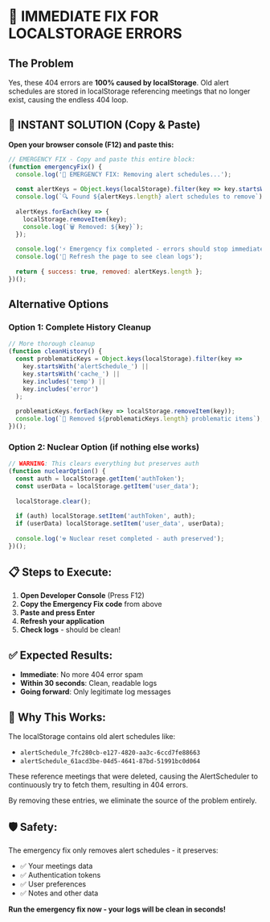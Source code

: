 # 🚨 IMMEDIATE FIX FOR LOCALSTORAGE ERRORS

## The Problem
Yes, these 404 errors are **100% caused by localStorage**. Old alert schedules are stored in localStorage referencing meetings that no longer exist, causing the endless 404 loop.

## 🚀 INSTANT SOLUTION (Copy & Paste)

**Open your browser console (F12) and paste this:**

```javascript
// EMERGENCY FIX - Copy and paste this entire block:
(function emergencyFix() {
  console.log('🚨 EMERGENCY FIX: Removing alert schedules...');
  
  const alertKeys = Object.keys(localStorage).filter(key => key.startsWith('alertSchedule_'));
  console.log(`🔍 Found ${alertKeys.length} alert schedules to remove`);
  
  alertKeys.forEach(key => {
    localStorage.removeItem(key);
    console.log(`🗑️ Removed: ${key}`);
  });
  
  console.log('⚡ Emergency fix completed - errors should stop immediately!');
  console.log('🔄 Refresh the page to see clean logs');
  
  return { success: true, removed: alertKeys.length };
})();
```

## Alternative Options

### Option 1: Complete History Cleanup
```javascript
// More thorough cleanup
(function cleanHistory() {
  const problematicKeys = Object.keys(localStorage).filter(key => 
    key.startsWith('alertSchedule_') || 
    key.startsWith('cache_') || 
    key.includes('temp') ||
    key.includes('error')
  );
  
  problematicKeys.forEach(key => localStorage.removeItem(key));
  console.log(`🧹 Removed ${problematicKeys.length} problematic items`);
})();
```

### Option 2: Nuclear Option (if nothing else works)
```javascript
// WARNING: This clears everything but preserves auth
(function nuclearOption() {
  const auth = localStorage.getItem('authToken');
  const userData = localStorage.getItem('user_data');
  
  localStorage.clear();
  
  if (auth) localStorage.setItem('authToken', auth);
  if (userData) localStorage.setItem('user_data', userData);
  
  console.log('☢️ Nuclear reset completed - auth preserved');
})();
```

## 📋 Steps to Execute:

1. **Open Developer Console** (Press F12)
2. **Copy the Emergency Fix code** from above
3. **Paste and press Enter**
4. **Refresh your application**
5. **Check logs** - should be clean!

## ✅ Expected Results:

- **Immediate**: No more 404 error spam
- **Within 30 seconds**: Clean, readable logs
- **Going forward**: Only legitimate log messages

## 🎯 Why This Works:

The localStorage contains old alert schedules like:
- `alertSchedule_7fc280cb-e127-4820-aa3c-6ccd7fe88663`
- `alertSchedule_61acd3be-04d5-4641-87bd-51991bc0d064`

These reference meetings that were deleted, causing the AlertScheduler to continuously try to fetch them, resulting in 404 errors.

By removing these entries, we eliminate the source of the problem entirely.

## 🛡️ Safety:

The emergency fix only removes alert schedules - it preserves:
- ✅ Your meetings data
- ✅ Authentication tokens  
- ✅ User preferences
- ✅ Notes and other data

**Run the emergency fix now - your logs will be clean in seconds!**
